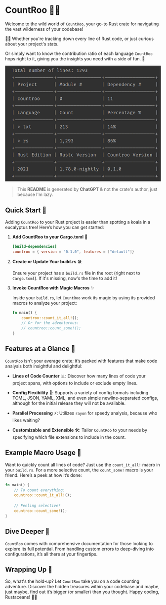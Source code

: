 
# CountRoo 🦘👀

Welcome to the wild world of `CountRoo`, your go-to Rust crate for navigating the vast wilderness of your codebase!  

🌲🔭 Whether you're tracking down every line of Rust code, or just curious about your project's stats.  

Or simply want to know the contribution ratio of each language `CountRoo` hops right to it, giving you the insights you need with a side of fun. 🎉


![output.png](output.png)


> This **README** is generated by **ChatGPT** & not the crate's author, just because I'm lazy.

## Quick Start 🚀

Adding `CountRoo` to your Rust project is easier than spotting a koala in a eucalyptus tree! Here’s how you can get started:

1. **Add CountRoo to your Cargo.toml** 📄

    ```toml
    [build-dependencies]
    countroo = { version = "0.1.0", features = ["default"]}
    ```

2. **Create or Update Your build.rs** 🛠️

   Ensure your project has a `build.rs` file in the root (right next to `Cargo.toml`). If it's missing, now's the time to add it!

3. **Invoke CountRoo with Magic Macros** ✨

   Inside your `build.rs`, let `CountRoo` work its magic by using its provided macros to analyze your project:

    ```rust
    fn main() {
        countroo::count_it_all!();
        // Or for the adventurous:
        // countroo::count_some!();
    }
    ```

## Features at a Glance 🌟

`CountRoo` isn't your average crate; it’s packed with features that make code analysis both insightful and delightful:

- **Lines of Code Counter** 📊: Discover how many lines of code your project spans, with options to include or exclude empty lines.

- **Config Flexibility** 📑: Supports a variety of config formats including TOML, JSON, YAML, XML, and even simple newline-separated configs, although for the initial release they will not be available.

- **Parallel Processing** ⚡: Utilizes `rayon` for speedy analysis, because who likes waiting?

- **Customizable and Extensible** 🛠️: Tailor `CountRoo` to your needs by specifying which file extensions to include in the count.

## Example Macro Usage 📝

Want to quickly count all lines of code? Just use the `count_it_all!` macro in your `build.rs`. For a more selective count, the `count_some!` macro is your friend. Here’s a peek at how it’s done:

```rust
fn main() {
    // To count everything:
    countroo::count_it_all!();
    
    // Feeling selective?
    countroo::count_some!();
}
```

## Dive Deeper 🤿

`CountRoo` comes with comprehensive documentation for those looking to explore its full potential. From handling custom errors to deep-diving into configurations, it’s all there at your fingertips.

## Wrapping Up 🎁

So, what's the hold-up? Let `CountRoo` take you on a code counting adventure. Discover the hidden treasures within your codebase and maybe, just maybe, find out it’s bigger (or smaller) than you thought. Happy coding, Rustaceans! 🦀🎉
